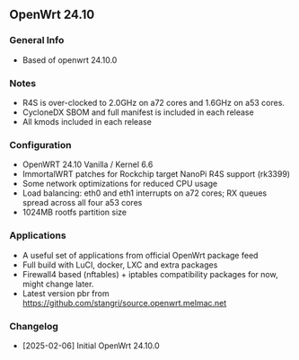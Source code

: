 ## OpenWrt 24.10

### General Info
- Based of openwrt 24.10.0

### Notes
- R4S is over-clocked to 2.0GHz on a72 cores and 1.6GHz on a53 cores.
- CycloneDX SBOM and full manifest is included in each release
- All kmods included in each release

### Configuration
- OpenWRT 24.10 Vanilla / Kernel 6.6
- ImmortalWRT patches for Rockchip target NanoPi R4S support (rk3399)
- Some network optimizations for reduced CPU usage
- Load balancing: eth0 and eth1 interrupts on a72 cores; RX queues spread across all four a53 cores
- 1024MB rootfs partition size

### Applications
- A useful set of applications from official OpenWrt package feed
- Full build with LuCI, docker, LXC and extra packages
- Firewall4 based (nftables) + iptables compatibility packages for now, might change later.
- Latest version pbr from https://github.com/stangri/source.openwrt.melmac.net

### Changelog
- [2025-02-06] Initial OpenWrt 24.10.0
